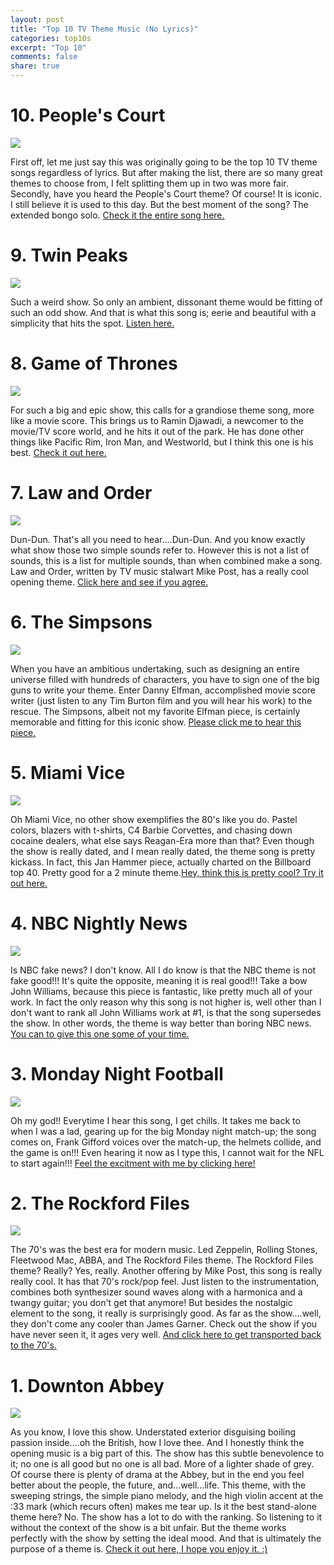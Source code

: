 ```yaml
---
layout: post
title: "Top 10 TV Theme Music (No Lyrics)"
categories: top10s
excerpt: "Top 10"
comments: false
share: true
---
```



# 10. People's Court

![](http://media.npr.org/assets/img/2017/02/27/ap_8610220330_wide-6e82bc95c585386673c3de43eacd8ef66c24a3e0-s900-c85.jpg)

First off, let me just say this was originally going to be the top 10 TV theme songs regardless of lyrics. But after making the list, there are so many great themes to choose from, I felt splitting them up in two was more fair.  Secondly, have you heard the People's Court theme? Of course! It is iconic. I still believe it is used to this day. But the best moment of the song? The extended bongo solo. [Check it the entire song here.](https://www.youtube.com/watch?v=7iTqoDH0vFU)



# 9. Twin Peaks

![](http://a.cdnv2.artofthetitle.com/assets/sm/upload/c6/sh/3k/6t/tp_t.jpg)

Such a weird show. So only an ambient, dissonant theme would be fitting of such an odd show. And that is what this song is; eerie and beautiful with a simplicity that hits the spot. [Listen here.](https://www.youtube.com/watch?v=pXrjMaVoTy0)


# 8. Game of Thrones

![](https://laughingsquid.com/wp-content/uploads/2016/04/got.jpg)

For such a big and epic show, this calls for a grandiose theme song, more like a movie score. This brings us to Ramin Djawadi, a newcomer to the movie/TV score world, and he hits it out of the park. He has done other things like Pacific Rim, Iron Man, and Westworld, but I think this one is his best. [Check it out here.](https://www.youtube.com/watch?v=AdQ3JDLlmPI)



# 7. Law and Order


![](https://www.nbc.com/sites/nbcunbc/files/files/styles/640x360/public/images/2016/10/13/lo_logo.jpg?itok=LKQKKCuu)

Dun-Dun. That's all you need to hear....Dun-Dun. And you know exactly what show those two simple sounds refer to. However this is not a list of sounds, this is a list for multiple sounds, than when combined make a song. Law and Order, written by TV music stalwart Mike Post, has a really cool opening theme. [Click here and see if you agree.](https://www.youtube.com/watch?v=xz4-aEGvqQM)


# 6. The Simpsons

![](http://static.tvtropes.org/pmwiki/pub/images/all_the_simpsons___updated.jpg)


When you have an ambitious undertaking, such as designing an entire universe filled with hundreds of characters, you have to sign one of the big guns to write your theme. Enter Danny Elfman, accomplished movie score writer (just listen to any Tim Burton film and you will hear his work) to the rescue. The Simpsons, albeit not my favorite Elfman piece, is certainly memorable and fitting for this iconic show. [Please click me to hear this piece.](https://www.youtube.com/watch?v=Xqog63KOANc)


# 5. Miami Vice


![](http://images4.fanpop.com/image/photos/20300000/Miami-Vice-Opening-Sequence-miami-vice-20315627-500-375.jpg)

Oh Miami Vice, no other show exemplifies the 80's like you do. Pastel colors, blazers with t-shirts, C4 Barbie Corvettes, and chasing down cocaine dealers, what else says Reagan-Era more than that? Even though the show is really dated, and I mean really dated, the theme song is pretty kickass. In fact, this Jan Hammer piece, actually charted on the Billboard top 40. Pretty good for a 2 minute theme.[Hey, think this is pretty cool? Try it out here.](https://www.youtube.com/watch?v=lLuf8rJAbyY)



# 4. NBC Nightly News

![](https://i.ytimg.com/vi/NkZ8x7zFUzY/0.jpg)

Is NBC fake news? I don't know. All I do know is that the NBC theme is not fake good!!! It's quite the opposite, meaning it is real good!!! Take a bow John Williams, because this piece is fantastic, like pretty much all of your work. In fact the only reason why this song is not higher is, well other than I don't want to rank all John Williams work at #1, is that the song supersedes the show. In other words, the theme is way better than boring NBC news. [You can to give this one some of your time.](https://www.youtube.com/watch?v=ZAzc-P9uMpI)


# 3. Monday Night Football

![](http://www.newscaststudio.com/wp-content/uploads/2015/09/mnf-opening.jpg)

Oh my god!! Everytime I hear this song, I get chills. It takes me back to when I was a lad, gearing up for the big Monday night match-up; the song comes on, Frank Gifford voices over the match-up, the helmets collide, and the game is on!!! Even hearing it now as I type this, I cannot wait for the NFL to start again!!! [Feel the excitment with me by clicking here!](https://www.youtube.com/watch?v=BBfGNS6_Dj8)



# 2. The Rockford Files

![](http://d.cdnv2.artofthetitle.com/assets/sm/upload/vt/na/b0/mq/rockford_t.jpg)

The 70's was the best era for modern music. Led Zeppelin, Rolling Stones, Fleetwood Mac, ABBA, and The Rockford Files theme. The Rockford Files theme? Really? Yes, really. Another offering by Mike Post, this song is really really cool. It has that 70's rock/pop feel. Just listen to the instrumentation, combines both synthesizer sound waves along with a harmonica and a twangy guitar; you don't get that anymore! But besides the nostalgic element to the song, it really is surprisingly good. As far as the show....well, they don't come any cooler than James Garner. Check out the show if you have never seen it, it ages very well. [And click here to get transported back to the 70's.](https://www.youtube.com/watch?v=yg1Cx26-928)  


# 1. Downton Abbey

![](http://images.amcnetworks.com/bbcamerica.com/wp-content/uploads/2015/06/1280x720_downtonabbey_s4_cast.jpg)

As you know, I love this show. Understated exterior disguising boiling passion inside....oh the British, how I love thee. And I honestly think the opening music is a big part of this. The show has this subtle benevolence to it; no one is all good but no one is all bad. More of a lighter shade of grey. Of course there is plenty of drama at the Abbey, but in the end you feel better about the people, the future, and...well...life. This theme, with the sweeping strings, the simple piano melody, and the high violin accent at the :33 mark (which recurs often) makes me tear up. Is it the best stand-alone theme here? No. The show has a lot to do with the ranking. So listening to it without the context of the show is a bit unfair. But the theme works perfectly with the show by setting the ideal mood. And that is ultimately the purpose of a theme is. [Check it out here, I hope you enjoy it. :)](https://www.youtube.com/watch?v=j3_E9qVmrV0)








